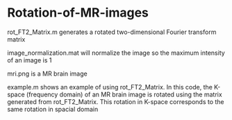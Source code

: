 # Rotation-of-MR-images
rot_FT2_Matrix.m generates a rotated two-dimensional Fourier transform matrix

image_normalization.mat will normalize the image so the maximum intensity of an image is 1

mri.png is a MR brain image

example.m shows an example of using rot_FT2_Matrix. In this code, the K-space (frequency domain) of an MR brain image is rotated using the matrix generated from rot_FT2_Matrix. This rotation in K-space corresponds to the same rotation in spacial domain
